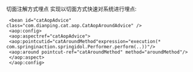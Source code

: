 切面注解方式埋点 实现以切面方式快速对系统进行埋点:

     <bean id="catAopAdvice" class="com.dianping.cat.aop.CatAopAroundAdvice" />
     <aop:config>
     <aop:aspectref="catAopAdvice">
     <aop:pointcutid="catAroundMethod"expression="execution(* com.springinaction.springidol.Performer.perform(..))"/>
     <aop:around pointcut-ref="catAroundMethod" method="aroundMethod"/>
     </aop:aspect>
     </aop:config>

